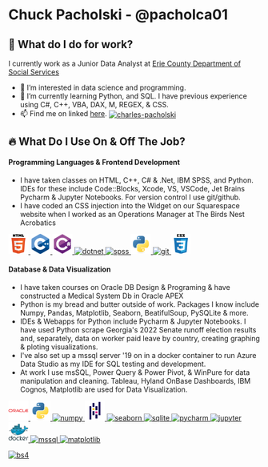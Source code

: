 # Chuck Pacholski - @pacholca01

## 👀 What do I do for work? 

I currently work as a Junior Data Analyst at [Erie County Department of Social Services](https://www3.erie.gov/socialservices/find-apply-ecdss-assistance)
- 👀  I’m interested in data science and programming. 
- 🌱  I’m currently learning Python, and SQL. I have previous experience using C#, C++, VBA, DAX, M, REGEX, & CSS. 
- 📫  Find me on linked [here](www.linkedin.com/in/charles-pacholski). <a href="https://linkedin.com/in/charles-pacholski" target="blank"><img align="center" src="https://raw.githubusercontent.com/rahuldkjain/github-profile-readme-generator/master/src/images/icons/Social/linked-in-alt.svg" alt="charles-pacholski" height="30" width="40" /></a>
 

## :fire: What Do I Use On & Off The Job? 

#### Programming Languages & Frontend Development
- I have taken classes on HTML, C++, C# & .Net, IBM SPSS, and Python. IDEs for these include Code::Blocks, Xcode, VS, VSCode, Jet Brains Pycharm & Jupyter Notebooks. For version control I use git/github.
- I have coded an CSS injection into the Widget on our Squarespace website when I worked as an Operations Manager at The Birds Nest Acrobatics
<!---
--->
<p align="left"> <a href="https://www.w3.org/html/" target="_blank" rel="noreferrer"> <img src="https://raw.githubusercontent.com/devicons/devicon/master/icons/html5/html5-original-wordmark.svg" alt="html5" width="40" height="40"/> </a> <!------> <a href="https://www.w3schools.com/cpp/" target="_blank" rel="noreferrer"> <img src="https://raw.githubusercontent.com/devicons/devicon/master/icons/cplusplus/cplusplus-original.svg" alt="cplusplus" width="40" height="40"/> </a> <!------> <a href="https://www.w3schools.com/cs/" target="_blank" rel="noreferrer"> <img src="https://raw.githubusercontent.com/devicons/devicon/master/icons/csharp/csharp-original.svg" alt="csharp" width="40" height="40"/> </a> <!------> <a href="https://dotnet.microsoft.com/" target="_blank" rel="noreferrer"> <img src="https://cdn.jsdelivr.net/gh/devicons/devicon/icons/dot-net/dot-net-plain.svg" alt="dotnet" width="40" height="40"/> </a> <!------> <a href="https://www.ibm.com/spss" target="_blank" rel="noreferrer"> <img src="https://cdn.jsdelivr.net/gh/devicons/devicon/icons/spss/spss-original.svg" alt="spss" width="40" height="40"/> </a> <!------> <a href="https://www.python.org" target="_blank" rel="noreferrer"> <img src="https://raw.githubusercontent.com/devicons/devicon/master/icons/python/python-original.svg" alt="python" width="40" height="40"/> </a> <!------> <a href="https://git-scm.com/" target="_blank" rel="noreferrer"> <img src="https://www.vectorlogo.zone/logos/git-scm/git-scm-icon.svg" alt="git" width="40" height="40"/> </a> <!------> <a href="https://www.w3schools.com/css/" target="_blank" rel="noreferrer"> <img src="https://raw.githubusercontent.com/devicons/devicon/master/icons/css3/css3-original-wordmark.svg" alt="css3" width="40" height="40"/> </a> </p>

#### Database & Data Visualization
- I have taken courses on Oracle DB Design & Programing & have constructed a Medical System Db in Oracle APEX
- Python is my bread and butter outside of work. Packages I know include Numpy, Pandas, Matplotlib, Seaborn, BeatifulSoup, PySQLite & more. 
- IDEs & Webapps for Python include Pycharm & Jupyter Notebooks. I have used Python scrape Georgia's 2022 Senate runoff election results and, separately, data on worker paid leave by country, creating graphing & ploting visualizations.
- I've also set up a mssql server '19 on in a docker container to run Azure Data Studio as my IDE for SQL testing and development. 
- At work I use msSQL, Power Query & Power Pivot, & WinPure for data manipulation and cleaning. Tableau, Hyland OnBase Dashboards, IBM Cognos, Matplotlib are used for Data Visualization. 
<!---
--->
<p align="left"> <a href="https://www.oracle.com/" target="_blank" rel="noreferrer"> <img src="https://raw.githubusercontent.com/devicons/devicon/master/icons/oracle/oracle-original.svg" alt="oracle" width="40" height="40"/> </a> <!------> <a href="https://www.python.org" target="_blank" rel="noreferrer"> <img src="https://raw.githubusercontent.com/devicons/devicon/master/icons/python/python-original.svg" alt="python" width="40" height="40"/> </a> <!------> <a href="https://numpy.org/" target="_blank" rel="noreferrer"> <img src="https://cdn.jsdelivr.net/gh/devicons/devicon/icons/numpy/numpy-original.svg" alt="numpy" width="40" height="40"/> </a> <!------> <a href="https://pandas.pydata.org/" target="_blank" rel="noreferrer"> <img src="https://raw.githubusercontent.com/devicons/devicon/2ae2a900d2f041da66e950e4d48052658d850630/icons/pandas/pandas-original.svg" alt="pandas" width="40" height="40"/> </a> <!------> <a href="https://seaborn.pydata.org/" target="_blank" rel="noreferrer"> <img src="https://seaborn.pydata.org/_images/logo-mark-lightbg.svg" alt="seaborn" width="40" height="40"/> </a> <!------> <a href="https://www.sqlite.org/" target="_blank" rel="noreferrer"> <img src="https://www.vectorlogo.zone/logos/sqlite/sqlite-icon.svg" alt="sqlite" width="40" height="40"/> </a> <!------> <a href="https://www.jetbrains.com/pycharm/" target="_blank" rel="noreferrer"> <img src="https://cdn.jsdelivr.net/gh/devicons/devicon/icons/pycharm/pycharm-original.svg" alt="pycharm" width="40" height="40"/> </a> <!------> <a href="https://jupyter.org/" target="_blank" rel="noreferrer"> <img src="https://cdn.jsdelivr.net/gh/devicons/devicon/icons/jupyter/jupyter-original-wordmark.svg" alt="jupyter" width="40" height="40"/> </a> <!------> <a href="https://www.docker.com/" target="_blank" rel="noreferrer"> <img src="https://raw.githubusercontent.com/devicons/devicon/master/icons/docker/docker-original-wordmark.svg" alt="docker" width="40" height="40"/> </a> <!------> <a href="https://www.microsoft.com/en-us/sql-server" target="_blank" rel="noreferrer"> <img src="https://www.svgrepo.com/show/303229/microsoft-sql-server-logo.svg" alt="mssql" width="40" height="40"/> </a> <a href="https://matplotlib.org/" target="_blank" rel="noreferrer"> <img src="https://matplotlib.org/_static/images/documentation.svg" alt="matplotlib" width="40" height="40"/> </a> 

<a href="https://beautiful-soup-4.readthedocs.io/en/latest/#" target="_blank" rel="noreferrer"> <img src="https://beautiful-soup-4.readthedocs.io/en/latest/_images/6.1.jpg" alt="bs4" width="40" height="40"/> </a> 
          </p>
<!---
- 💞️  I’m looking to collaborate on a gym management software project
pacholca01/pacholca01 is a ✨ special ✨ repository because its `README.md` (this file) appears on your GitHub profile.
You can click the Preview link to take a look at your changes.

https://rahuldkjain.github.io/gh-profile-readme-generator/
https://devicon.dev/
--->


